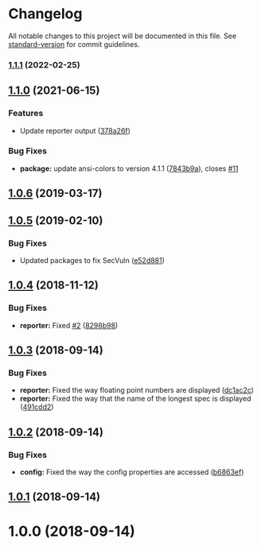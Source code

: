 # Changelog

All notable changes to this project will be documented in this file. See [standard-version](https://github.com/conventional-changelog/standard-version) for commit guidelines.

### [1.1.1](https://github.com/beyerleinf/karma-average-spec-time-reporter/compare/v1.1.0...v1.1.1) (2022-02-25)

## [1.1.0](https://github.com/beyerleinf/karma-average-spec-time-reporter/compare/v1.0.6...v1.1.0) (2021-06-15)


### Features

* Update reporter output ([378a26f](https://github.com/beyerleinf/karma-average-spec-time-reporter/commit/378a26fee1cd611c1dfca58f43910daa15f0290a))


### Bug Fixes

* **package:** update ansi-colors to version 4.1.1 ([7843b9a](https://github.com/beyerleinf/karma-average-spec-time-reporter/commit/7843b9aa7fefd58242e3010fe2ea0f228e3b3100)), closes [#11](https://github.com/beyerleinf/karma-average-spec-time-reporter/issues/11)

## [1.0.6](https://github.com/beyerleinf/karma-average-spec-time-reporter/compare/v1.0.5...v1.0.6) (2019-03-17)



<a name="1.0.5"></a>
## [1.0.5](https://github.com/beyerleinf/karma-average-spec-time-reporter/compare/v1.0.4...v1.0.5) (2019-02-10)


### Bug Fixes

* Updated packages to fix SecVuln ([e52d881](https://github.com/beyerleinf/karma-average-spec-time-reporter/commit/e52d881))



<a name="1.0.4"></a>
## [1.0.4](https://github.com/beyerleinf/karma-average-spec-time-reporter/compare/v1.0.3...v1.0.4) (2018-11-12)


### Bug Fixes

* **reporter:** Fixed [#2](https://github.com/beyerleinf/karma-average-spec-time-reporter/issues/2) ([8298b98](https://github.com/beyerleinf/karma-average-spec-time-reporter/commit/8298b98))



<a name="1.0.3"></a>
## [1.0.3](https://github.com/beyerleinf/karma-average-spec-time-reporter/compare/v1.0.2...v1.0.3) (2018-09-14)


### Bug Fixes

* **reporter:** Fixed the way floating point numbers are displayed ([dc1ac2c](https://github.com/beyerleinf/karma-average-spec-time-reporter/commit/dc1ac2c))
* **reporter:** Fixed the way that the name of the longest spec is displayed ([491cdd2](https://github.com/beyerleinf/karma-average-spec-time-reporter/commit/491cdd2))



<a name="1.0.2"></a>
## [1.0.2](https://github.com/beyerleinf/karma-average-spec-time-reporter/compare/v1.0.1...v1.0.2) (2018-09-14)


### Bug Fixes

* **config:** Fixed the way the config properties are accessed ([b6863ef](https://github.com/beyerleinf/karma-average-spec-time-reporter/commit/b6863ef))



<a name="1.0.1"></a>
## [1.0.1](https://github.com/beyerleinf/karma-average-spec-time-reporter/compare/v1.0.0...v1.0.1) (2018-09-14)



<a name="1.0.0"></a>
# 1.0.0 (2018-09-14)
